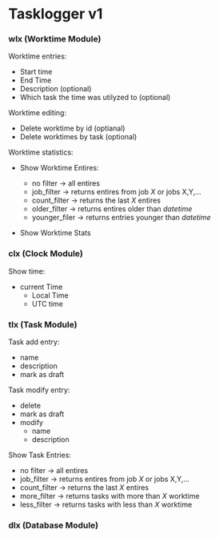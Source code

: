 # Tasklogger v1

### wlx (Worktime Module)
Worktime entries:
- Start time 
- End Time
- Description (optional)
- Which task the time was utilyzed to (optional)

Worktime editing:
- Delete worktime by id (optianal)
- Delete worktimes by task (optional)

Worktime statistics:
- Show Worktime Entires:  
    - no filter -> all entires  
    - job_filter -> returns entires from job *X* or jobs X,Y,...  
    - count_filter -> returns the last *X* entires  
    - older_filter -> returns entires older than *datetime*  
    - younger_filer -> returns entries younger than *datetime*  

- Show Worktime Stats

### clx (Clock Module)
Show time:
- current Time 
    - Local Time
    - UTC time


### tlx (Task Module)
Task add entry:
- name 
- description
- mark as draft

Task modify entry:
- delete
- mark as draft
- modify
    - name
    - description

Show Task Entries:
- no filter -> all entires  
- job_filter -> returns entires from job *X* or jobs X,Y,...  
- count_filter -> returns the last *X* entires  
- more_filter -> returns tasks with more than *X* worktime
- less_filter -> returns tasks with less than *X* worktime



### dlx (Database Module)


